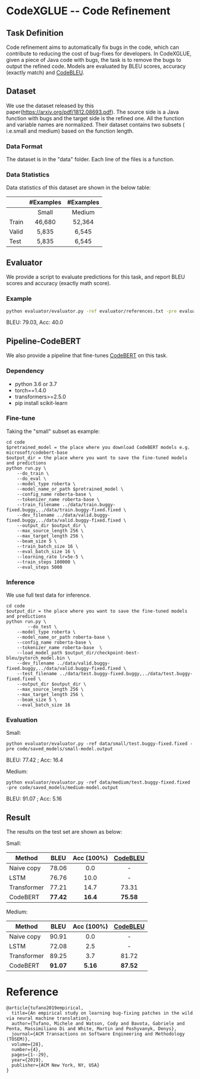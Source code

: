 # CodeXGLUE -- Code Refinement

## Task Definition

Code refinement aims to automatically fix bugs in the code, which can contribute to reducing the cost of bug-fixes for developers.
In CodeXGLUE, given a piece of Java code with bugs, the task is to remove the bugs to output the refined code. 
Models are evaluated by BLEU scores, accuracy (exactly match) and [CodeBLEU](/Code-Code/code-to-code-trans/CodeBLEU.MD).

## Dataset

We use the dataset released by this paper(https://arxiv.org/pdf/1812.08693.pdf). The source side is a Java function with bugs and the target side is the refined one. 
All the function and variable names are normalized. Their dataset contains two subsets ( i.e.small and medium) based on the function length.

### Data Format

The dataset is in the "data" folder. Each line of the files is a function.

### Data Statistics

Data statistics of this dataset are shown in the below table:

|         | #Examples | #Examples |
| ------- | :-------: | :-------: |
|         |   Small   |   Medium  |
|  Train  |   46,680  |   52,364  |
|  Valid  |    5,835  |    6,545  |
|   Test  |    5,835  |    6,545  |

## Evaluator

We provide a script to evaluate predictions for this task, and report BLEU scores and accuracy (exactly math score).

### Example

```bash
python evaluator/evaluator.py -ref evaluator/references.txt -pre evaluator/predictions.txt
```

BLEU: 79.03, Acc: 40.0

## Pipeline-CodeBERT

We also provide a pipeline that fine-tunes [CodeBERT](https://arxiv.org/pdf/2002.08155.pdf) on this task. 
### Dependency

- python 3.6 or 3.7
- torch==1.4.0
- transformers>=2.5.0
- pip install scikit-learn

### Fine-tune
Taking the "small" subset as example:

```shell
cd code
$pretrained_model = the place where you download CodeBERT models e.g. microsoft/codebert-base
$output_dir = the place where you want to save the fine-tuned models and predictions
python run.py \
	--do_train \
	--do_eval \
	--model_type roberta \
	--model_name_or_path $pretrained_model \
	--config_name roberta-base \
	--tokenizer_name roberta-base \
	--train_filename ../data/train.buggy-fixed.buggy,../data/train.buggy-fixed.fixed \
	--dev_filename ../data/valid.buggy-fixed.buggy,../data/valid.buggy-fixed.fixed \
	--output_dir $output_dir \
	--max_source_length 256 \
	--max_target_length 256 \
	--beam_size 5 \
	--train_batch_size 16 \
	--eval_batch_size 16 \
	--learning_rate lr=5e-5 \
	--train_steps 100000 \
	--eval_steps 5000

```

### Inference

We use full test data for inference. 

```shell
cd code
$output_dir = the place where you want to save the fine-tuned models and predictions
python run.py \
    	--do_test \
	--model_type roberta \
	--model_name_or_path roberta-base \
	--config_name roberta-base \
	--tokenizer_name roberta-base  \
	--load_model_path $output_dir/checkpoint-best-bleu/pytorch_model.bin \
	--dev_filename ../data/valid.buggy-fixed.buggy,../data/valid.buggy-fixed.fixed \
	--test_filename ../data/test.buggy-fixed.buggy,../data/test.buggy-fixed.fixed \
	--output_dir $output_dir \
	--max_source_length 256 \
	--max_target_length 256 \
	--beam_size 5 \
	--eval_batch_size 16 
```

### Evaluation

Small:
```shell
python evaluator/evaluator.py -ref data/small/test.buggy-fixed.fixed -pre code/saved_models/small-model.output
```
BLEU: 77.42 ; Acc: 16.4

Medium: 
```shell
python evaluator/evaluator.py -ref data/medium/test.buggy-fixed.fixed -pre code/saved_models/medium-model.output
```
BLEU: 91.07 ; Acc: 5.16

## Result

The results on the test set are shown as below:

Small:

| Method     |    BLEU   | Acc (100%) |  [CodeBLEU](/Code-Code/code-to-code-trans/CodeBLEU.MD)  |
| ---------- | :-------: | :-------:  | :-------:  |
| Naive copy |   78.06   |     0.0    |     -      |
| LSTM       |   76.76   |    10.0    |     -      |
| Transformer|   77.21   |    14.7    |    73.31   |
| CodeBERT   | **77.42** |  **16.4**  |  **75.58** |

Medium:

| Method     |    BLEU   | Acc (100%) |  [CodeBLEU](/Code-Code/code-to-code-trans/CodeBLEU.MD)  |
| ---------- | :-------: | :-------:  | :-------:  |
| Naive copy |   90.91   |    0.0     |     -      |
| LSTM       |   72.08   |    2.5     |     -      |
| Transformer|   89.25   |    3.7     |   81.72    |
| CodeBERT   | **91.07** |  **5.16**  | **87.52**  |  

# Reference
<pre><code>@article{tufano2019empirical,
  title={An empirical study on learning bug-fixing patches in the wild via neural machine translation},
  author={Tufano, Michele and Watson, Cody and Bavota, Gabriele and Penta, Massimiliano Di and White, Martin and Poshyvanyk, Denys},
  journal={ACM Transactions on Software Engineering and Methodology (TOSEM)},
  volume={28},
  number={4},
  pages={1--29},
  year={2019},
  publisher={ACM New York, NY, USA}
}</code></pre>

